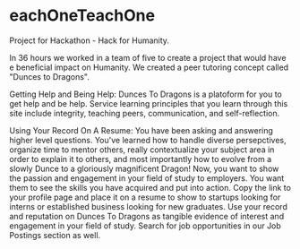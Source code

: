 # eachOneTeachOne
Project for Hackathon - Hack for Humanity.

In 36 hours we worked in a team of five to create a project that would have e beneficial impact on Humanity.  We created a peer tutoring concept called "Dunces to Dragons".

Getting Help and Being Help:
Dunces To Dragons is a platoform for you to get help and be help. Service learning principles that you learn through this site include integrity, teaching peers, communication, and self-reflection.

Using Your Record On A Resume:
You have been asking and answering higher level questions. You've learned how to handle diverse persepctives, organize time to mentor others, really contextualize your subject area in order to explain it to others, and most importantly how to evolve from a slowly Dunce to a gloriously magnificent Dragon! Now, you want to show the passion and engagement in your field of study to employers. You want them to see the skills you have acquired and put into action. Copy the link to your profile page and place it on a resume to show to startups looking for interns or established business looking for new graduates. Use your record and reputation on Dunces To Dragons as tangible evidence of interest and engagement in your field of study. Search for job opportunities in our Job Postings section as well.

